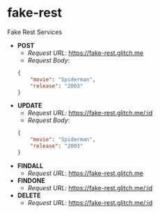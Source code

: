 # fake-rest
Fake Rest Services

* **POST** 
    * *Request URL*: https://fake-rest.glitch.me
    * *Request Body*: 
    ```json
    {
        "movie": "Spiderman",
        "release": "2003"
    }
    ```
* **UPDATE**
    * *Request URL*: https://fake-rest.glitch.me/:id
    * *Request Body*: 
    ```json
    {
        "movie": "Spiderman",
        "release": "2003"
    }
    ```
* **FINDALL** 
    * *Request URL*: https://fake-rest.glitch.me
* **FINDONE** 
    * *Request URL*: https://fake-rest.glitch.me/:id
* **DELETE** 
    * *Request URL*: https://fake-rest.glitch.me/:id
